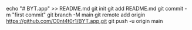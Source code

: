 echo "# BYT.app" >> README.md
git init
git add README.md
git commit -m "first commit"
git branch -M main
git remote add origin https://github.com/C0nt4t0r1/BYT.app.git
git push -u origin main
